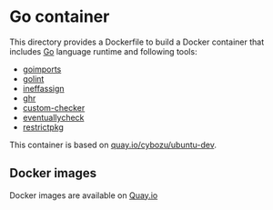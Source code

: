 Go container
============

This directory provides a Dockerfile to build a Docker container
that includes [Go](https://golang.org/) language runtime and following
tools:

* [goimports](https://godoc.org/golang.org/x/tools/cmd/goimports)
* [golint](https://github.com/golang/lint)
* [ineffassign](https://github.com/gordonklaus/ineffassign)
* [ghr](https://github.com/tcnksm/ghr)
* [custom-checker](./analyzer/cmd/custom-checker/README.md)
* [eventuallycheck](./analyzer/cmd/eventuallycheck/README.md)
* [restrictpkg](./analyzer/cmd/restrictpkg/README.md)

This container is based on [quay.io/cybozu/ubuntu-dev](https://quay.io/repository/cybozu/ubuntu-dev).

Docker images
-------------

Docker images are available on [Quay.io](https://quay.io/repository/cybozu/golang)

